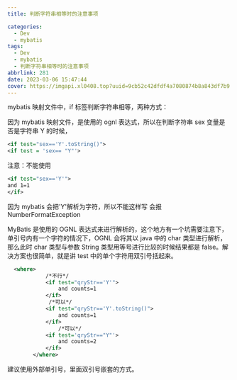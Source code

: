 ```yaml
---
title: 判断字符串相等时的注意事项

categories:
  - Dev
  - mybatis
tags:
  - Dev
  - mybatis
  - 判断字符串相等时的注意事项
abbrlink: 281
date: 2023-03-06 15:47:44
cover: https://imgapi.xl0408.top?uuid=9cb52c42dfdf4a7080874b8a843df7b9
---
```


mybatis 映射文件中，if 标签判断字符串相等，两种方式：

因为 mybatis 映射文件，是使用的 ognl 表达式，所以在判断字符串 sex 变量是否是字符串 Y 的时候，

```xml
<if test="sex=='Y'.toString()">
<if test = 'sex== "Y"'>
```

注意：不能使用

```xml
<if test="sex=='Y'">
and 1=1
</if>
```

因为 mybatis 会把'Y'解析为字符，所以不能这样写 会报 NumberFormatException

MyBatis 是使用的 OGNL 表达式来进行解析的，这个地方有一个坑需要注意下，单引号内有一个字符的情况下，OGNL 会将其以 java 中的 char 类型进行解析，那么此时 char 类型与参数 String 类型用等号进行比较的时候结果都是 false。解决方案也很简单，就是讲 test 中的单个字符用双引号括起来。

```xml
  <where>
        	/*不行*/
            <if test="qryStr=='Y'">
                and counts=1
            </if>
             /*可以*/
            <if test="qryStr=='Y'.toString()">
                and counts=1
            </if>
                /*可以*/
            <if test='qryStr=="Y"'>
                and counts=2
            </if>
        </where>
```

建议使用外部单引号，里面双引号嵌套的方式。